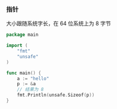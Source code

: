 ### 指针

大小跟随系统字长，在 64 位系统上为 8 字节

```go
package main

import (
	"fmt"
	"unsafe"
)

func main() {
	a := "hello"
	p := &a
	// 结果为 8
	fmt.Println(unsafe.Sizeof(p))
}
```
